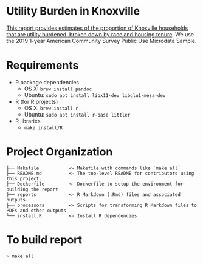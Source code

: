 # Utility Burden in Knoxville
[This report provides estimates of the proportion of Knoxville households that
are utility burdened, broken down by race and housing
tenure](https://bunkum.us/knoxville_utility_burden/analysis.pdf). We use the 2019 1-year American Community Survey 
Public Use Microdata Sample.

# Requirements

* R package dependencies
    - OS X: `brew install pandoc`
    - Ubuntu: `sudo apt install libx11-dev libglu1-mesa-dev`  
* R (for R projects)
    - OS X: `brew install r`
    - Ubuntu: `sudo apt install r-base littler`
* R libraries
    - `make install/R`

# Project Organization

    ├── Makefile           <- Makefile with commands like `make all`
    ├── README.md          <- The top-level README for contributors using this project.
    ├── Dockerfile         <- Dockerfile to setup the environment for building the report
    ├── reports            <- R Markdown (.Rmd) files and associated outputs.
    ├── processors         <- Scripts for transforming R Markdown files to PDFs and other outputs
    └── install.R          <- Install R dependencies

# To build report
```bash
> make all
```
